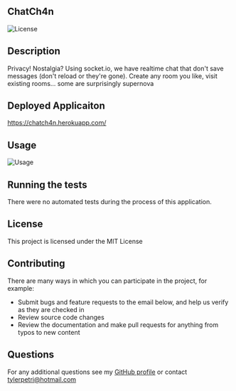 ## ChatCh4n

![License](https://img.shields.io/badge/License-MIT-green.svg)

## Description

Privacy! Nostalgia? Using socket.io, we have realtime chat that don't save messages (don't reload or they're gone). Create any room you like, visit existing rooms... some are surprisingly supernova

## Deployed Applicaiton

https://chatch4n.herokuapp.com/

## Usage

![Usage](https://media.giphy.com/media/YNy9NsmSvakoXoTi3L/giphy.gif)

## Running the tests

There were no automated tests during the process of this application.

## License

This project is licensed under the MIT License

## Contributing

There are many ways in which you can participate in the project, for example: 
* Submit bugs and feature requests to the email below, and help us verify as they are checked in 
* Review source code changes
* Review the documentation and make pull requests for anything from typos to new content

## Questions

For any additional questions see my [GitHub profile](http://github.com/tylerpetri) or contact tylerpetri@hotmail.com

